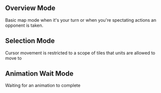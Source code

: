 ## Overview Mode

Basic map mode when it's your turn or when you're spectating actions an opponent is taken.

## Selection Mode

Cursor movement is restricted to a scope of tiles that units are allowed to move to

## Animation Wait Mode

Waiting for an animation to complete